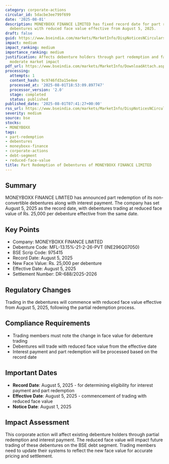 ```yaml
---
category: corporate-actions
circular_id: 5dacbe3ee799f699
date: '2025-08-01'
description: MONEYBOXX FINANCE LIMITED has fixed record date for part redemption of
  debentures with reduced face value effective from August 5, 2025.
draft: false
guid: https://www.bseindia.com/markets/MarketInfo/DispNoticesNCirculars.aspx?Noticeid={353618DA-DD35-4752-859A-6BF73D4C68CA}&noticeno=20250801-14&dt=08/01/2025&icount=14&totcount=80&flag=0
impact: medium
impact_ranking: medium
importance_ranking: medium
justification: Affects debenture holders through part redemption and face value reduction,
  moderate market impact
pdf_url: https://www.bseindia.com/markets/MarketInfo/DownloadAttach.aspx?id=20250801-14&attachedId=
processing:
  attempts: 1
  content_hash: 9c9746fd3a15e4ee
  processed_at: '2025-08-01T18:53:09.897747'
  processor_version: '2.0'
  stage: completed
  status: published
published_date: '2025-08-01T07:41:27+00:00'
rss_url: https://www.bseindia.com/markets/MarketInfo/DispNoticesNCirculars.aspx?Noticeid={353618DA-DD35-4752-859A-6BF73D4C68CA}&noticeno=20250801-14&dt=08/01/2025&icount=14&totcount=80&flag=0
severity: medium
source: bse
stocks:
- MONEYBOXX
tags:
- part-redemption
- debentures
- moneyboxx-finance
- corporate-actions
- debt-segment
- reduced-face-value
title: Part Redemption of Debentures of MONEYBOXX FINANCE LIMITED
---
```


## Summary

MONEYBOXX FINANCE LIMITED has announced part redemption of its non-convertible debentures along with interest payment. The company has set August 5, 2025 as the record date, with debentures trading at reduced face value of Rs. 25,000 per debenture effective from the same date.

## Key Points

- Company: MONEYBOXX FINANCE LIMITED
- Debenture Code: MFL-13.15%-21-2-26-PVT (INE296Q07050)
- BSE Scrip Code: 975415
- Record Date: August 5, 2025
- New Face Value: Rs. 25,000 per debenture
- Effective Date: August 5, 2025
- Settlement Number: DR-688/2025-2026

## Regulatory Changes

Trading in the debentures will commence with reduced face value effective from August 5, 2025, following the partial redemption process.

## Compliance Requirements

- Trading members must note the change in face value for debenture trading
- Debentures will trade with reduced face value from the effective date
- Interest payment and part redemption will be processed based on the record date

## Important Dates

- **Record Date**: August 5, 2025 - for determining eligibility for interest payment and part redemption
- **Effective Date**: August 5, 2025 - commencement of trading with reduced face value
- **Notice Date**: August 1, 2025

## Impact Assessment

This corporate action will affect existing debenture holders through partial redemption and interest payment. The reduced face value will impact future trading of these debentures on the BSE debt segment. Trading members need to update their systems to reflect the new face value for accurate pricing and settlement.